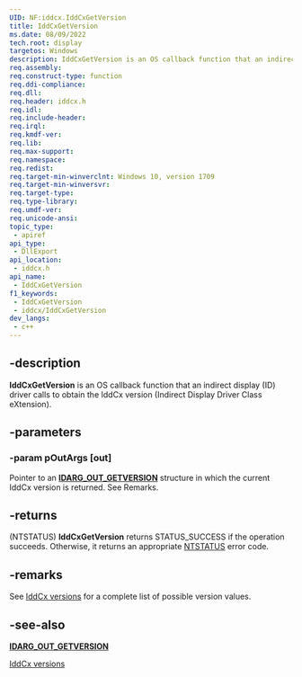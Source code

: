 ```yaml
---
UID: NF:iddcx.IddCxGetVersion
title: IddCxGetVersion
ms.date: 08/09/2022
tech.root: display
targetos: Windows
description: IddCxGetVersion is an OS callback function that an indirect display (ID) driver calls to obtain the IddCx version.
req.assembly: 
req.construct-type: function
req.ddi-compliance: 
req.dll: 
req.header: iddcx.h
req.idl: 
req.include-header: 
req.irql: 
req.kmdf-ver: 
req.lib: 
req.max-support: 
req.namespace: 
req.redist: 
req.target-min-winverclnt: Windows 10, version 1709
req.target-min-winversvr: 
req.target-type: 
req.type-library: 
req.umdf-ver: 
req.unicode-ansi: 
topic_type:
 - apiref
api_type:
 - DllExport
api_location:
 - iddcx.h
api_name:
 - IddCxGetVersion
f1_keywords:
 - IddCxGetVersion
 - iddcx/IddCxGetVersion
dev_langs:
 - c++
---
```


## -description

**IddCxGetVersion** is an OS callback function that an indirect display (ID) driver calls to obtain the IddCx version (Indirect Display Driver Class eXtension).

## -parameters

### -param pOutArgs [out]

Pointer to an [**IDARG_OUT_GETVERSION**](ns-iddcx-idarg_out_getversion.md) structure in which the current IddCx version is returned. See Remarks.

## -returns

(NTSTATUS) **IddCxGetVersion** returns STATUS_SUCCESS if the operation succeeds. Otherwise, it returns an appropriate [NTSTATUS](/windows-hardware/drivers/kernel/ntstatus-values) error code.

## -remarks

See [IddCx versions](/windows-hardware/drivers/display/iddcx-versions) for a complete list of possible version values.

## -see-also

[**IDARG_OUT_GETVERSION**](ns-iddcx-idarg_out_getversion.md)

[IddCx versions](/windows-hardware/drivers/display/iddcx-versions)

